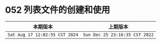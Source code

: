 # 052 列表文件的创建和使用

|本期版本| 上期版本
|:---:|:---:
`Sat Aug 17 12:02:55 CST 2024` | `Sun Dec 25 23:16:35 CST 2022`
